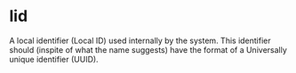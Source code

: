 # lid

A local identifier (Local ID) used internally by the system. This identifier should (inspite of what the name suggests) have the format of a Universally unique identifier (UUID).
